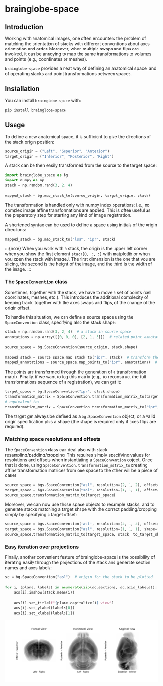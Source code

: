 # brainglobe-space

## Introduction
Working with anatomical images, one often encounters the problem of matching the orientation of stacks with 
different conventions about axes orientation and order. Moreover, when multiple swaps and flips are involved, 
it can be annoying to map the same transformations to volumes and points (e.g., coordinates or meshes).

`brainglobe-space` provides a neat way of defining an anatomical space, and of operating stacks and point transformations 
between spaces.

## Installation

You can install `brainglobe-space` with:

```text
pip install brainglobe-space
```

## Usage

To define a new anatomical space, it is sufficient to give the directions of the stack origin position:

```python
source_origin = ("Left", "Superior", "Anterior")
target_origin = ("Inferior", "Posterior", "Right")
```

A stack can be then easily transformed from the source to the target space:

```python
import brainglobe_space as bg
import numpy as np
stack = np.random.rand(3, 2, 4)

mapped_stack = bg.map_stack_to(source_origin, target_origin, stack)
```

The transformation is handled only with numpy index operations; i.e., no complex image affine transformations are 
applied. This is often useful as the preparatory step for starting any kind of image registration.

A shortened syntax can be used to define a space using initials of the origin directions:

```python
mapped_stack = bg.map_stack_to("lsa", "ipr", stack)
```

:::{note}  When you work with a stack, the origin is the upper left corner when you show the first element 
`stack[0, :, :]` with matplotlib or when you open the stack with ImageJ. The first dimension is the one that you are 
slicing, the second is the height of the image, and the third is the width of the image.
:::

### The `SpaceConvention` class

Sometimes, together with the stack, we have to move a set of points \(cell coordinates, meshes, etc.\). This 
introduces the additional complexity of keeping track, together with the axes swaps and flips, of the 
change of the origin offset.

To handle this situation, we can define a source space using the `SpaceConvention` class, specifying also the stack shape:

```python
stack = np.random.rand(3, 2, 4)  # a stack in source space
annotations = np.array([[0, 0, 0], [2, 1, 3]])  # related point annotations

source_space = bg.SpaceConvention(source_origin, stack.shape)

mapped_stack = source_space.map_stack_to("ipr", stack)  # transform the stack
mapped_annotations = source_space.map_points_to("ipr", annotations)  # transform the points
```

The points are transformed through the generation of a transformation matrix. Finally, if we want to log this 
matrix (e.g., to reconstruct the full transformations sequence of a registration), we can get it:

```python
target_space = bg.SpaceConvention("ipr", stack.shape)
transformation_matrix = SpaceConvention.transformation_matrix_to(target_space)
# equivalent to:
transformation_matrix = SpaceConvention.transformation_matrix_to("ipr", stack.shape)
```

The target get always be defined as a `bg.SpaceConvention` object, or a valid origin specification plus a shape 
(the shape is required only if axes flips are required).

### Matching space resolutions and offsets

The `SpaceConvention` class can deal also with stack resampling/padding/cropping. This requires simply specifying 
values for resolutions and offsets when instantiating a `SpaceConvention` object. Once that is done, using 
`SpaceConvention.transformation_matrix_to` creating affine transformation matrices from one space to the other 
will be a piece of cake!

```python
source_space = bgs.SpaceConvention("asl", resolution=(2, 1, 2), offset=(1, 0, 0))
target_space = bgs.SpaceConvention("sal", resolution=(1, 1, 1), offset=(0, 0, 2))
source_space.transformation_matrix_to(target_space)
```

Moreover, we can now use those space objects to resample stacks, and to generate stacks matching a target shape 
with the correct padding/cropping simply by specifying a target offset:

```python
source_space = bgs.SpaceConvention("asl", resolution=(2, 1, 2), offset=(1, 0, 0))
target_space = bgs.SpaceConvention("asl", resolution=(1, 1, 1), shape=(5, 4, 2))  # we need a target shape
source_space.transformation_matrix_to(target_space, stack, to_target_shape=True)
```

### Easy iteration over projections

Finally, another convenient feature of brainglobe-space is the possibility of iterating easily through the projections of 
the stack and generate section names and axes labels:

```python
sc = bg.SpaceConvention("asl")  # origin for the stack to be plotted

for i, (plane, labels) in enumerate(zip(sc.sections, sc.axis_labels)):
    axs[i].imshow(stack.mean(i))

    axs[i].set_title(f"{plane.capitalize()} view")
    axs[i].set_ylabel(labels[0])
    axs[i].set_xlabel(labels[1])
```

![brain_projections](projections.png)

